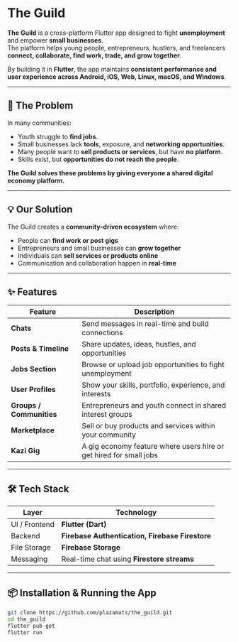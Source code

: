 # The Guild

**The Guild** is a cross-platform Flutter app designed to fight **unemployment** and empower **small businesses**.  
The platform helps young people, entrepreneurs, hustlers, and freelancers **connect, collaborate, find work, trade, and grow together**.

By building it in **Flutter**, the app maintains **consistent performance and user experience across Android, iOS, Web, Linux, macOS, and Windows**.

---

## 🚨 The Problem
In many communities:
- Youth struggle to **find jobs**.
- Small businesses lack **tools**, exposure, and **networking opportunities**.
- Many people want to **sell products or services**, but have **no platform**.
- Skills exist, but **opportunities do not reach the people**.

**The Guild solves these problems by giving everyone a shared digital economy platform.**

---

## 💡 Our Solution
The Guild creates a **community-driven ecosystem** where:
- People can **find work or post gigs**
- Entrepreneurs and small businesses can **grow together**
- Individuals can **sell services or products online**
- Communication and collaboration happen in **real-time**

---

## ✨ Features

| Feature | Description |
|--------|-------------|
| **Chats** | Send messages in real-time and build connections |
| **Posts & Timeline** | Share updates, ideas, hustles, and opportunities |
| **Jobs Section** | Browse or upload job opportunities to fight unemployment |
| **User Profiles** | Show your skills, portfolio, experience, and interests |
| **Groups / Communities** | Entrepreneurs and youth connect in shared interest groups |
| **Marketplace** | Sell or buy products and services within your community |
| **Kazi Gig** | A gig economy feature where users hire or get hired for small jobs |

---


## 🛠️ Tech Stack

| Layer | Technology |
|------|------------|
| UI / Frontend | **Flutter (Dart)** |
| Backend | **Firebase Authentication, Firebase Firestore** |
| File Storage | **Firebase Storage** |
| Messaging | Real-time chat using **Firestore streams** |

---

## 📦 Installation & Running the App

```bash
git clone https://github.com/plazamats/the_guild.git
cd the_guild
flutter pub get
flutter run

